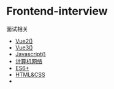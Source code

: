 # Frontend-interview
面试相关

- [Vue2()]()
- [Vue3()]()
- [Javascript()]()
- [计算机网络]()
- [ES6+]()
- [HTML&CSS]()
- 
